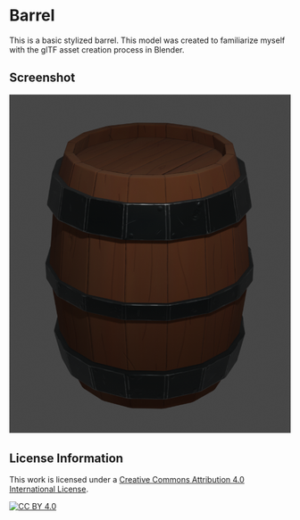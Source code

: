 # Barrel

This is a basic stylized barrel. This model was created to familiarize myself with the glTF asset creation process in Blender.

## Screenshot

![image info](./screenshot.png)

## License Information

This work is licensed under a
[Creative Commons Attribution 4.0 International License][cc-by].

[![CC BY 4.0][cc-by-image]][cc-by]

[cc-by]: http://creativecommons.org/licenses/by/4.0/
[cc-by-image]: https://i.creativecommons.org/l/by/4.0/88x31.png